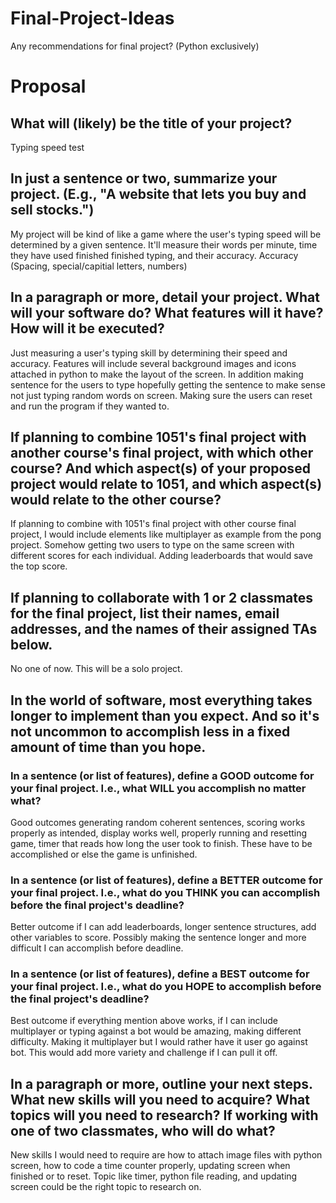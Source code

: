 # Final-Project-Ideas
Any recommendations for final project? (Python exclusively)

# Proposal

## What will (likely) be the title of your project?

Typing speed test 

## In just a sentence or two, summarize your project. (E.g., "A website that lets you buy and sell stocks.")

My project will be kind of like a game where the user's typing speed will be determined by a given sentence. It'll measure their words per minute, time they have used finished
finished typing, and their accuracy. Accuracy (Spacing, special/capitial letters, numbers) 

## In a paragraph or more, detail your project. What will your software do? What features will it have? How will it be executed?
Just measuring a user's typing skill by determining their speed and accuracy. Features will include several background images and icons attached in python to make the layout
of the screen. In addition making sentence for the users to type hopefully getting the sentence to make sense not just typing random words on screen. Making sure the users
can reset and run the program if they wanted to.


## If planning to combine 1051's final project with another course's final project, with which other course? And which aspect(s) of your proposed project would relate to 1051, and which aspect(s) would relate to the other course?
If planning to combine with 1051's final project with other course final project, I would include elements like multiplayer as example from the pong project. Somehow getting
two users to type on the same screen with different scores for each individual. Adding leaderboards that would save the top score. 

## If planning to collaborate with 1 or 2 classmates for the final project, list their names, email addresses, and the names of their assigned TAs below.
No one of now. This will be a solo project.

## In the world of software, most everything takes longer to implement than you expect. And so it's not uncommon to accomplish less in a fixed amount of time than you hope.

### In a sentence (or list of features), define a GOOD outcome for your final project. I.e., what WILL you accomplish no matter what?
Good outcomes generating random coherent sentences, scoring works properly as intended, display works well, properly running and resetting game, timer that reads how long the 
user took to finish. These have to be accomplished or else the game is unfinished. 

### In a sentence (or list of features), define a BETTER outcome for your final project. I.e., what do you THINK you can accomplish before the final project's deadline?
Better outcome if I can add leaderboards, longer sentence structures, add other variables to score. Possibly making the sentence longer and more difficult I can accomplish
before deadline.

### In a sentence (or list of features), define a BEST outcome for your final project. I.e., what do you HOPE to accomplish before the final project's deadline?
Best outcome if everything mention above works, if I can include multiplayer or typing against a bot would be amazing, making different difficulty. Making it multiplayer but
I would rather have it user go against bot. This would add more variety and challenge if I can pull it off. 

## In a paragraph or more, outline your next steps. What new skills will you need to acquire? What topics will you need to research? If working with one of two classmates, who will do what?
New skills I would need to require are how to attach image files with python screen, how to code a time counter properly, updating screen when finished or to reset.
Topic like timer, python file reading, and updating screen could be the right topic to research on.  
